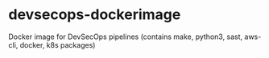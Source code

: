 # devsecops-dockerimage
Docker image for DevSecOps pipelines (contains make, python3, sast, aws-cli, docker, k8s packages)
